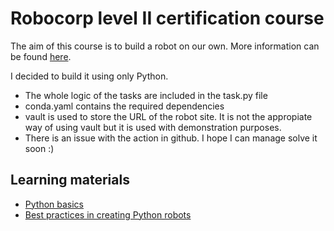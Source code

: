 # Robocorp level II certification course

The aim of this course is to build a robot on our own.
More information can be found [here](https://robocorp.com/docs/courses/build-a-robot).

I decided to build it using only Python.

- The whole logic of the tasks are included in the task.py file
- conda.yaml contains the required dependencies
- vault is used to store the URL of the robot site. It is not the appropiate way of using vault but it is used with demonstration purposes.
- There is an issue with the action in github. I hope I can manage solve it soon :)

## Learning materials

- [Python basics](https://robocorp.com/docs/languages-and-frameworks/python)
- [Best practices in creating Python robots](https://robocorp.com/docs/development-guide/qa-and-best-practices/python-robots)
